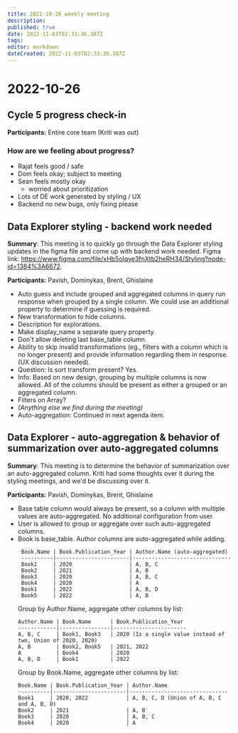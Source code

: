 ```yaml
---
title: 2022-10-26 weekly meeting
description: 
published: true
date: 2022-11-03T02:33:36.387Z
tags: 
editor: markdown
dateCreated: 2022-11-03T02:33:36.387Z
---
```


# 2022-10-26

## Cycle 5 progress check-in
**Participants:** Entire core team (Kriti was out)

### How are we feeling about progress?
- Rajat feels good / safe
- Dom feels okay; subject to meeting
- Sean feels mostly okay
    - worried about prioritization
- Lots of DE work generated by styling / UX 
- Backend no new bugs, only fixing please


## Data Explorer styling - backend work needed

**Summary**: This meeting is to quickly go through the Data Explorer styling updates in the figma file and come up with backend work needed. Figma link: https://www.figma.com/file/xHb5oIqye3fnXtb2heRH34/Styling?node-id=1384%3A6672.

**Participants:** Pavish, Dominykas, Brent, Ghislaine

- Auto guess and include grouped and aggregated columns in query run response when grouped by a single column. We could use an additional property to determine if guessing is required.
- New transformation to hide columns.
- Description for explorations.
- Make display_name a separate query property.
- Don't allow deleting last base_table column.
- Ability to skip invalid transformations (eg., filters with a column which is no longer present) and provide information regarding them in response. (UX discussion needed).
- Question: Is sort transform present? Yes.
- Info: Based on new design, grouping by multiple columns is now allowed. All of the columns should be present as either a grouped or an aggregated column.
- Filters on Array?
- *(Anything else we find during the meeting)*
- Auto-aggregation: Continued in next agenda item.

## Data Explorer - auto-aggregation & behavior of summarization over auto-aggregated columns

**Summary**: This meeting is to determine the behavior of summarization over an auto-aggregated column. Kriti had some thoughts over it during the styling meetings, and we'd be discussing over it.

**Participants:** Pavish, Dominykas, Brent, Ghislaine

- Base table column would always be present, so a column with multiple values are auto-aggregated. No additional configuration from user.
- User is allowed to group or aggregate over such auto-aggregated columns.
- Book is base_table. Author columns are auto-aggregated while adding.
  ```
   Book.Name | Book.Publication_Year | Author.Name (auto-aggregated)
   ----------|-----------------------|-------------------------------
   Book1     | 2020                  | A, B, C
   Book2     | 2021                  | A, B
   Book3     | 2020                  | A, B, C
   Book4     | 2020                  | A
   Book1     | 2022                  | A, B, D
   Book5     | 2022                  | A, B
   ```
   Group by Author.Name, aggregate other columns by list:
   ```
   Author.Name | Book.Name      | Book.Publication_Year
   ------------|----------------|-----------------------
   A, B, C     | Book1, Book3   | 2020 (Is a single value instead of two, Union of 2020, 2020)
   A, B        | Book2, Book5   | 2021, 2022
   A           | Book4          | 2020
   A, B, D     | Book1          | 2022
   ```
   Group by Book.Name, aggregate other columns by list:
   ```
   Book.Name | Book.Publication_Year | Author.Name
   ----------|-----------------------|-------------------------------
   Book1     | 2020, 2022            | A, B, C, D (Union of A, B, C and A, B, D)
   Book2     | 2021                  | A, B
   Book3     | 2020                  | A, B, C
   Book4     | 2020                  | A
   ```
